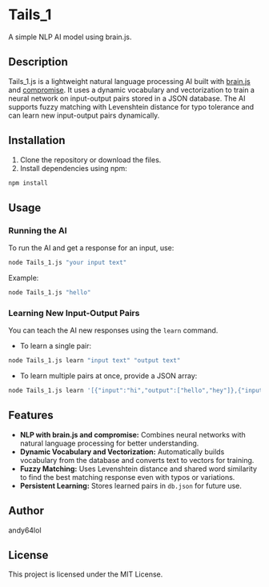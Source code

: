 # Tails_1

A simple NLP AI model using brain.js.

## Description

Tails_1.js is a lightweight natural language processing AI built with [brain.js](https://github.com/BrainJS/brain.js) and [compromise](https://github.com/spencermountain/compromise). It uses a dynamic vocabulary and vectorization to train a neural network on input-output pairs stored in a JSON database. The AI supports fuzzy matching with Levenshtein distance for typo tolerance and can learn new input-output pairs dynamically.

## Installation

1. Clone the repository or download the files.
2. Install dependencies using npm:

```bash
npm install
```

## Usage

### Running the AI

To run the AI and get a response for an input, use:

```bash
node Tails_1.js "your input text"
```

Example:

```bash
node Tails_1.js "hello"
```

### Learning New Input-Output Pairs

You can teach the AI new responses using the `learn` command.

- To learn a single pair:

```bash
node Tails_1.js learn "input text" "output text"
```

- To learn multiple pairs at once, provide a JSON array:

```bash
node Tails_1.js learn '[{"input":"hi","output":["hello","hey"]},{"input":"bye","output":"goodbye"}]'
```

## Features

- **NLP with brain.js and compromise:** Combines neural networks with natural language processing for better understanding.
- **Dynamic Vocabulary and Vectorization:** Automatically builds vocabulary from the database and converts text to vectors for training.
- **Fuzzy Matching:** Uses Levenshtein distance and shared word similarity to find the best matching response even with typos or variations.
- **Persistent Learning:** Stores learned pairs in `db.json` for future use.

## Author

andy64lol

## License

This project is licensed under the MIT License.
